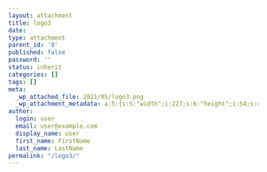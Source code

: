 ```yaml
---
layout: attachment
title: logo3
date: 
type: attachment
parent_id: '0'
published: false
password: ''
status: inherit
categories: []
tags: []
meta:
  _wp_attached_file: 2021/05/logo3.png
  _wp_attachment_metadata: a:5:{s:5:"width";i:227;s:6:"height";i:54;s:4:"file";s:17:"2021/05/logo3.png";s:5:"sizes";a:1:{s:9:"thumbnail";a:4:{s:4:"file";s:16:"logo3-150x54.png";s:5:"width";i:150;s:6:"height";i:54;s:9:"mime-type";s:9:"image/png";}}s:10:"image_meta";a:12:{s:8:"aperture";s:1:"0";s:6:"credit";s:0:"";s:6:"camera";s:0:"";s:7:"caption";s:0:"";s:17:"created_timestamp";s:1:"0";s:9:"copyright";s:0:"";s:12:"focal_length";s:1:"0";s:3:"iso";s:1:"0";s:13:"shutter_speed";s:1:"0";s:5:"title";s:0:"";s:11:"orientation";s:1:"0";s:8:"keywords";a:0:{}}}
author:
  login: user
  email: user@example.com
  display_name: user
  first_name: FirstName
  last_name: LastName
permalink: "/logo3/"
---
```

